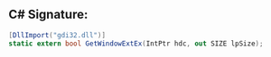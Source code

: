 
## C# Signature:
```cs
[DllImport("gdi32.dll")]
static extern bool GetWindowExtEx(IntPtr hdc, out SIZE lpSize);
```
